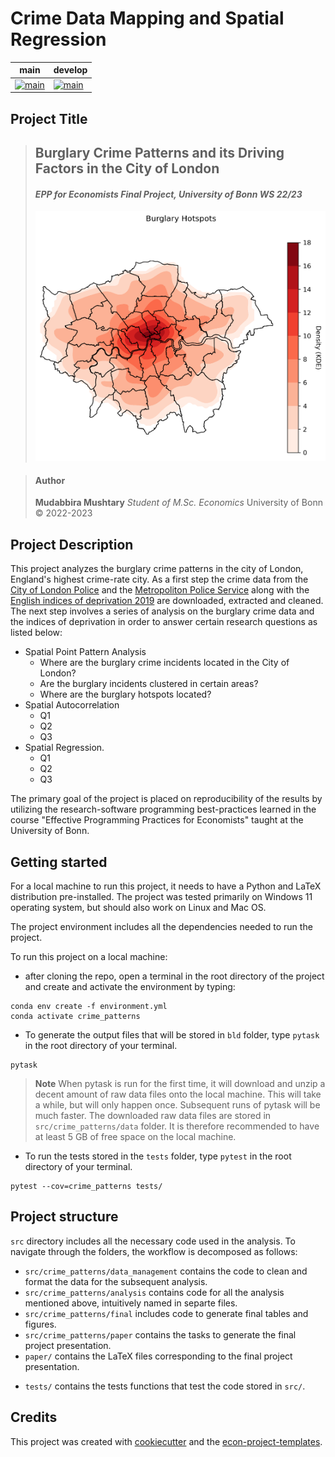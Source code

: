 # Crime Data Mapping and Spatial Regression

| main                                                                                                                                                                                    | develop                                                                                                                                                                                    |
| --------------------------------------------------------------------------------------------------------------------------------------------------------------------------------------- | ------------------------------------------------------------------------------------------------------------------------------------------------------------------------------------------ |
| [![main](https://github.com/mushtary-mumu/crime_patterns/actions/workflows/main.yml/badge.svg?branch=main)](https://github.com/mushtary-mumu/crime_patterns/actions/workflows/main.yml) | [![main](https://github.com/mushtary-mumu/crime_patterns/actions/workflows/main.yml/badge.svg?branch=develop)](https://github.com/mushtary-mumu/crime_patterns/actions/workflows/main.yml) |

## Project Title

> ## **Burglary Crime Patterns and its Driving Factors in the City of London**
>
> #### *EPP for Economists Final Project, University of Bonn WS 22/23*
>
> <img src="burglary_hotspots.png" width="500" height="400">

> #### Author
>
> **Mudabbira Mushtary** *Student of M.Sc. Economics* University of Bonn © 2022-2023

## Project Description

This project analyzes the burglary crime patterns in the city of London, England's
highest crime-rate city. As a first step the crime data from the
[City of London Police](https://data.police.uk/data/) and the
[Metropoliton Police Service](https://data.police.uk/data/) along with the
[English indices of deprivation 2019](https://www.gov.uk/government/statistics/english-indices-of-deprivation-2019)
are downloaded, extracted and cleaned. The next step involves a series of analysis on
the burglary crime data and the indices of deprivation in order to answer certain
research questions as listed below:

- Spatial Point Pattern Analysis
  - Where are the burglary crime incidents located in the City of London?
  - Are the burglary incidents clustered in certain areas?
  - Where are the burglary hotspots located?
- Spatial Autocorrelation
  - Q1
  - Q2
  - Q3
- Spatial Regression.
  - Q1
  - Q2
  - Q3

The primary goal of the project is placed on reproducibility of the results by utilizing
the research-software programming best-practices learned in the course "Effective
Programming Practices for Economists" taught at the University of Bonn.

## Getting started

For a local machine to run this project, it needs to have a Python and LaTeX
distribution pre-installed. The project was tested primarily on Windows 11 operating system, but should also work on Linux and Mac OS.

The project environment includes all the dependencies needed to run the project.

To run this project on a local machine:

- after cloning the repo, open a terminal in the root directory of the project and
  create and activate the environment by typing:

```console
conda env create -f environment.yml
conda activate crime_patterns
```

- To generate the output files that will be stored in `bld` folder, type `pytask` in the
  root directory of your terminal.

```console
pytask
```

> **Note**
> When pytask is run for the first time, it will download and unzip a decent amount of raw data files onto the local machine. This will take a while, but will only happen once. Subsequent runs of pytask will be much faster. The downloaded raw data files are stored in `src/crime_patterns/data` folder. It is therefore recommended to have at least 5 GB of free space on the local machine.

- To run the tests stored in the `tests` folder, type `pytest` in the
  root directory of your terminal.

```console
pytest --cov=crime_patterns tests/
```

## Project structure

`src` directory includes all the necessary code used in the analysis. To navigate
through the folders, the workflow is decomposed as follows:

- `src/crime_patterns/data_management` contains the code to clean and format the data
  for the subsequent analysis.
- `src/crime_patterns/analysis` contains code for all the analysis mentioned above,
  intuitively named in separte files.
- `src/crime_patterns/final` includes code to generate final tables and figures.
- `src/crime_patterns/paper` contains the tasks to generate the final
  project presentation.
- `paper/` contains the LaTeX files corresponding to the final project
  presentation.

<!--- - `documentation` generates pdf and html files for the documentaion of the project code. --->

- `tests/` contains the tests functions that test the code stored in `src/`.

## Credits

This project was created with [cookiecutter](https://github.com/audreyr/cookiecutter)
and the
[econ-project-templates](https://github.com/OpenSourceEconomics/econ-project-templates).
